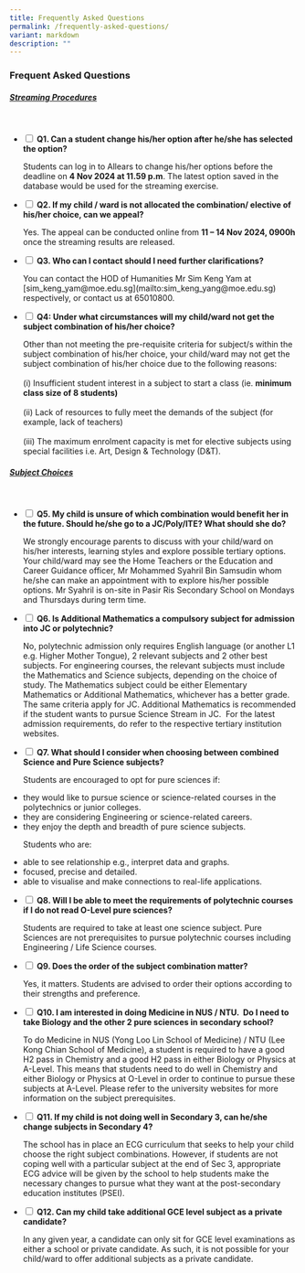 ```yaml
---
title: Frequently Asked Questions
permalink: /frequently-asked-questions/
variant: markdown
description: ""
---
```

### Frequent Asked Questions

##### <u>Streaming Procedures</u>
<br>
<ul class="jekyllcodex_accordion">

<li><input type="checkbox" id="accordion1">  
	<label for="accordion1"><b>Q1. Can a student change his/her option after he/she has selected the option?</b></label></li>
<p>
Students can log in to Allears to change his/her options before the deadline on <b>4 Nov 2024 at 11.59 p.m</b>. The latest option saved in the database would be used for the streaming exercise.</p>

<li><input type="checkbox" id="accordion2">  
<label for="accordion2"><b>Q2. If my child / ward is not allocated the combination/ elective of his/her choice, can we appeal?</b></label>
<p>
Yes. The appeal can be conducted online from <b>11 – 14 Nov 2024, 0900h</b> once the streaming results are released.
</p>
</li>
<li><input type="checkbox" id="accordion3">  
<label for="accordion3"><b>Q3. Who can I contact should I need further clarifications?</b></label>	
<p>
You can contact the HOD of Humanities Mr Sim Keng Yam at [sim_keng_yam@moe.edu.sg](mailto:sim_keng_yang@moe.edu.sg) respectively, or contact us at 65010800.
</p><p>	
</p></li>
<li><input type="checkbox" id="accordion4">  
<label for="accordion4"><b>Q4: Under what circumstances will my child/ward not get the subject combination of his/her choice?</b></label>	
<p>
Other than not meeting the pre-requisite criteria for subject/s within the subject combination of his/her choice, your child/ward may not get the subject combination of his/her choice due to the following reasons:<br>
<br>
(i) Insufficient student interest in a subject to start a class (ie. <b>minimum class size of 8 students)</b><br><br>
(ii) Lack of resources to fully meet the demands of the subject (for example, lack of teachers)<br><br>
(iii) The maximum enrolment capacity is met for elective subjects using special facilities i.e. Art, Design &amp; Technology (D&amp;T).
</p></li></ul>

##### <u>Subject Choices</u>
<br>
<ul class="jekyllcodex_accordion">

<li><input type="checkbox" id="accordion1">  
	<label for="accordion1"><b>Q5. My child is unsure of which combination would benefit her in the future. Should he/she go to a JC/Poly/ITE? What should she do?</b></label></li>
<p>	
We strongly encourage parents to discuss with your child/ward on his/her interests, learning styles and explore possible tertiary options. Your child/ward may see the Home Teachers or the Education and Career Guidance officer, Mr Mohammed Syahril Bin Samsudin whom he/she can make an appointment with to explore his/her possible options.&nbsp;Mr Syahril is on-site in Pasir Ris Secondary School on Mondays and Thursdays during term time.
</p>
<li><input type="checkbox" id="accordion2">  
	<label for="accordion2"><b>Q6. Is Additional Mathematics a compulsory subject for admission into JC or polytechnic?</b></label></li>
<p>No, polytechnic admission only requires English language (or another L1 e.g. Higher Mother Tongue), 2 relevant subjects and 2 other best subjects. For engineering courses, the relevant subjects must include the Mathematics and Science subjects, depending on the choice of study. The Mathematics subject could be either Elementary Mathematics or Additional Mathematics, whichever has a better grade. The same criteria apply for JC. Additional Mathematics is recommended if the student wants to pursue Science Stream in JC.&nbsp; For the latest admission requirements, do refer to the respective tertiary institution websites.</p>
	
<li><input type="checkbox" id="accordion3">  
	<label for="accordion3"><b>Q7. What should I consider when choosing between combined Science and Pure Science subjects?</b></label></li>
<p>
Students are encouraged to opt for pure sciences if:&nbsp;
</p><li>they would like to pursue science or science-related courses in the polytechnics or junior colleges.
</li><li>they are considering Engineering or science-related careers.
</li><li>they enjoy the depth and breadth of pure science subjects.</li><p></p>
<p>Students who are:<br>
</p><li>able to see relationship e.g., interpret data and graphs.
</li><li>focused, precise and detailed.
</li><li>able to visualise and make connections to real-life applications.<br>
</li><p></p>
	
<li><input type="checkbox" id="accordion4">  
	<label for="accordion4"><b>Q8. Will I be able to meet the requirements of polytechnic courses if I do not read O-Level pure sciences?</b></label></li>
<p>Students are required to take at least one science subject. Pure Sciences are not prerequisites to pursue polytechnic courses including Engineering / Life Science courses.</p>

<li><input type="checkbox" id="accordion5">  
	<label for="accordion5"><b>Q9. Does the order of the subject combination matter?</b></label></li>
<p>Yes, it matters. Students are advised to order their options according to their strengths and preference.</p>

<li><input type="checkbox" id="accordion6">  
	<label for="accordion6"><b>Q10. I am interested in doing Medicine in NUS / NTU.&nbsp; Do I need to take Biology and the other 2 pure sciences in secondary school?</b></label></li>
<p>To do Medicine in NUS (Yong Loo Lin School of Medicine) / NTU (Lee Kong Chian School of Medicine), a student is required to have a good H2 pass in Chemistry and a good H2 pass in either Biology or Physics at A-Level. This means that students need to do well in Chemistry and either Biology or Physics at O-Level in order to continue to pursue these subjects at A-Level.&nbsp;Please refer to the university websites for more information on the subject prerequisites.</p>

<li><input type="checkbox" id="accordion7">  
	<label for="accordion7"><b>Q11. If my child is not doing well in Secondary 3, can he/she change subjects in Secondary 4?</b></label></li>
<p>The school has in place an ECG curriculum that seeks to help your child choose the right subject combinations. However, if students are not coping well with a particular subject at the end of Sec 3, appropriate ECG advice will be given by the school to help students make the necessary changes to pursue what they want at the post-secondary education institutes (PSEI).</p>

<li><input type="checkbox" id="accordion8">  
	<label for="accordion8"><b>Q12. Can my child take additional GCE level subject as a private candidate?</b></label></li>
<p>In any given year, a candidate can only sit for GCE level examinations as either a school or private candidate. As such, it is not possible for your child/ward to offer additional subjects as a private candidate.</p>

<ul></ul></ul>